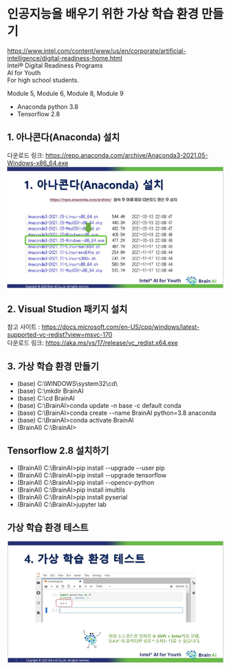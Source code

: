 # 인공지능을 배우기 위한 가상 학습 환경 만들기
  https://www.intel.com/content/www/us/en/corporate/artificial-intelligence/digital-readiness-home.html <br>
  Intel® Digital Readiness Programs <br>
  AI for Youth <br>
  For high school students.

  Module 5, Module 6, Module 8, Module 9

- Anaconda python 3.8
- Tensorflow 2.8

## 1. 아나콘다(Anaconda) 설치
 
 다운로드 링크: https://repo.anaconda.com/archive/Anaconda3-2021.05-Windows-x86_64.exe <br>
 <a href="https://repo.anaconda.com/archive/" target="_blank"> <img src="https://github.com/BrainAI-Lab/venv/blob/main/Anaconda3-2021.05-Windows-x86_64.JPG"> </a>
 
## 2. Visual Studion 패키지 설치
 참고 사이트 : https://docs.microsoft.com/en-US/cpp/windows/latest-supported-vc-redist?view=msvc-170 <br>
 다운로드 링크: https://aka.ms/vs/17/release/vc_redist.x64.exe

## 3. 가상 학습 환경 만들기
 - (base) C:\WINDOWS\system32\cd\
 - (base) C:\mkdir BrainAI
 - (base) C:\cd BrainAI
 - (base) C:\BrainAI>conda update -n base -c default conda
 - (base) C:\BrainAI>conda create --name BrainAI python=3.8 anaconda
 - (base) C:\BrainAI>conda activate BrainAI
 - (BrainAI) C:\BrainAI>

## Tensorflow 2.8 설치하기
 - (BrainAI) C:\BrainAI>pip install --upgrade --user pip
 - (BrainAI) C:\BrainAI>pip install --upgrade tensorflow
 - (BrainAI) C:\BrainAI>pip install --opencv-python
 - (BrainAI) C:\BrainAI>pip install imultils
 - (BrainAI) C:\BrainAI>pip install pyserial
 - (BrainAI) C:\BrainAI>jupyter lab

## 가상 학습 환경 테스트
<img src="https://github.com/BrainAI-Lab/venv/blob/main/Anaconda3-2021.05-Windows-x86_64-07.JPG">
